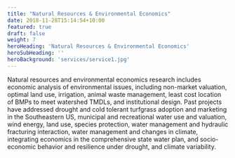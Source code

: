 ```yaml
---
title: "Natural Resources & Environmental Economics"
date: 2018-11-28T15:14:54+10:00
featured: true
draft: false
weight: 7
heroHeading: 'Natural Resources & Environmental Economics'
heroSubHeading: ''
heroBackground: 'services/service1.jpg'
---
```


Natural resources and environmental economics research includes economic analysis of environmental issues, including non-market valuation, optimal land use, irrigation, animal waste management, least cost location of BMPs to meet watershed TMDLs, and institutional design. Past projects have addressed drought and cold tolerant turfgrass adoption and marketing in the Southeastern US, municipal and recreational water use and valuation, wind energy, land use, species protection, water management and hydraulic fracturing interaction, water management and changes in climate, integrating economics in the comprehensive state water plan, and socio-economic behavior and resilience under drought, and climate variability.
